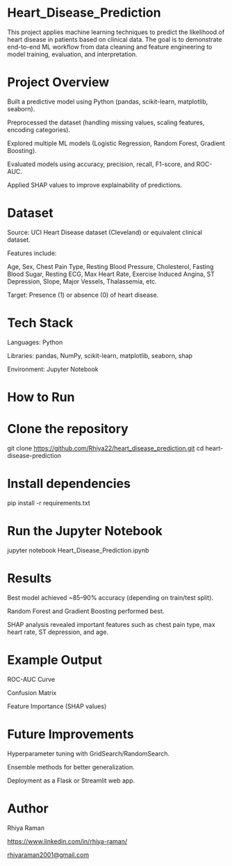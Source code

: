 # Heart_Disease_Prediction

This project applies machine learning techniques to predict the likelihood of heart disease in patients based on clinical data. The goal is to demonstrate end-to-end ML workflow from data cleaning and feature engineering to model training, evaluation, and interpretation.

# Project Overview

Built a predictive model using Python (pandas, scikit-learn, matplotlib, seaborn).

Preprocessed the dataset (handling missing values, scaling features, encoding categories).

Explored multiple ML models (Logistic Regression, Random Forest, Gradient Boosting).

Evaluated models using accuracy, precision, recall, F1-score, and ROC-AUC.

Applied SHAP values to improve explainability of predictions.

# Dataset

Source: UCI Heart Disease dataset (Cleveland) or equivalent clinical dataset.

Features include:

Age, Sex, Chest Pain Type, Resting Blood Pressure, Cholesterol, Fasting Blood Sugar, Resting ECG, Max Heart Rate, Exercise Induced Angina, ST Depression, Slope, Major Vessels, Thalassemia, etc.

Target: Presence (1) or absence (0) of heart disease.

# Tech Stack

Languages: Python

Libraries: pandas, NumPy, scikit-learn, matplotlib, seaborn, shap

Environment: Jupyter Notebook

# How to Run
# Clone the repository
git clone https://github.com/Rhiya22/heart_disease_prediction.git
cd heart-disease-prediction

# Install dependencies
pip install -r requirements.txt

# Run the Jupyter Notebook
jupyter notebook Heart_Disease_Prediction.ipynb


# Results

Best model achieved ~85–90% accuracy (depending on train/test split).

Random Forest and Gradient Boosting performed best.

SHAP analysis revealed important features such as chest pain type, max heart rate, ST depression, and age.

# Example Output

ROC-AUC Curve

Confusion Matrix

Feature Importance (SHAP values)

# Future Improvements

Hyperparameter tuning with GridSearch/RandomSearch.

Ensemble methods for better generalization.

Deployment as a Flask or Streamlit web app.

# Author

Rhiya Raman

https://www.linkedin.com/in/rhiya-raman/

rhiyaraman2001@gmail.com
